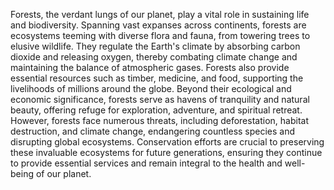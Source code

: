 Forests, the verdant lungs of our planet, play a vital role in sustaining life and biodiversity. Spanning vast expanses across continents, forests are ecosystems teeming with diverse flora and fauna, from towering trees to elusive wildlife. They regulate the Earth's climate by absorbing carbon dioxide and releasing oxygen, thereby combating climate change and maintaining the balance of atmospheric gases. Forests also provide essential resources such as timber, medicine, and food, supporting the livelihoods of millions around the globe. Beyond their ecological and economic significance, forests serve as havens of tranquility and natural beauty, offering refuge for exploration, adventure, and spiritual retreat. However, forests face numerous threats, including deforestation, habitat destruction, and climate change, endangering countless species and disrupting global ecosystems. Conservation efforts are crucial to preserving these invaluable ecosystems for future generations, ensuring they continue to provide essential services and remain integral to the health and well-being of our planet.